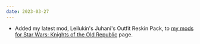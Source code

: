 ```yaml
---
date: 2023-03-27
---
```


* Added my latest mod, Leilukin's Juhani's Outfit Reskin Pack, to [my mods for Star Wars: Knights of the Old Republic](/projects/mods/kotor1) page.